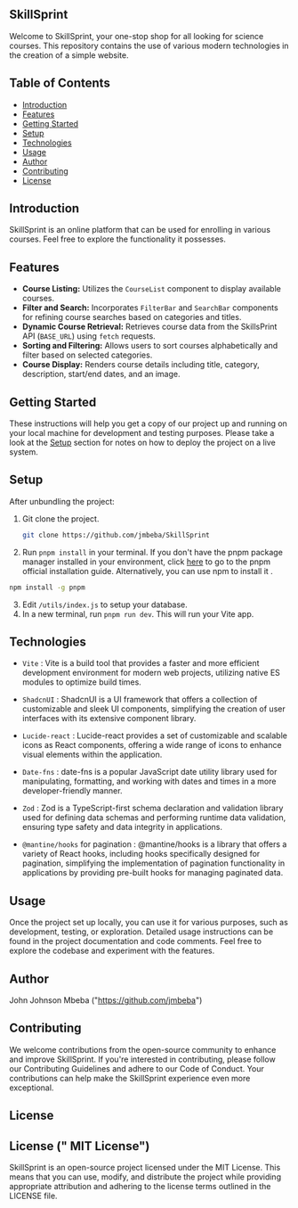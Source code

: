 ## SkillSprint

Welcome to SkillSprint, your one-stop shop for all looking for science courses. This repository contains the use of various modern technologies in the creation of a simple website.

## Table of Contents

- [Introduction](#introduction)
- [Features](#features)
- [Getting Started](#getting-started)
- [Setup](#setup)
- [Technologies](#technologies)
- [Usage](#usage)
- [Author](#author)
- [Contributing](#contributing)
- [License](#license)

## Introduction

SkillSprint is an online platform that can be used for enrolling in various courses. Feel free to explore the functionality it possesses.

## Features
- **Course Listing:** Utilizes the `CourseList` component to display available courses.
- **Filter and Search:** Incorporates `FilterBar` and `SearchBar` components for refining course searches based on categories and titles.
- **Dynamic Course Retrieval:** Retrieves course data from the SkillsPrint API (`BASE_URL`) using `fetch` requests.
- **Sorting and Filtering:** Allows users to sort courses alphabetically and filter based on selected categories.
- **Course Display:** Renders course details including title, category, description, start/end dates, and an image.

## Getting Started
These instructions will help you get a copy of our project up and running on your local machine for development and testing purposes. Please take a look at the [Setup](#setup) section for notes on how to deploy the project on a live system.

## Setup
After unbundling the project:

1. Git clone the project.
   ```bash
   git clone https://github.com/jmbeba/SkillSprint
   ```
2. Run `pnpm install` in your terminal.
If you don't have the pnpm package manager installed in your environment, click [here](https://pnpm.io/installation) to go to the pnpm official installation guide.
Alternatively, you can use npm to install it .

  ```bash
  npm install -g pnpm
  ```
3. Edit `/utils/index.js` to setup your database.
4. In a new terminal, run `pnpm run dev`. This will run your Vite app.

## Technologies

- `Vite` : Vite is a build tool that provides a faster and more efficient development environment for modern web projects, utilizing native ES modules to optimize build times.

- `ShadcnUI` : ShadcnUI is a UI framework that offers a collection of customizable and sleek UI components, simplifying the creation of user interfaces with its extensive component library.

- `Lucide-react` : Lucide-react provides a set of customizable and scalable icons as React components, offering a wide range of icons to enhance visual elements within the application.

- `Date-fns` : date-fns is a popular JavaScript date utility library used for manipulating, formatting, and working with dates and times in a more developer-friendly manner.

- `Zod` : Zod is a TypeScript-first schema declaration and validation library used for defining data schemas and performing runtime data validation, ensuring type safety and data integrity in applications.

- `@mantine/hooks` for pagination : @mantine/hooks is a library that offers a variety of React hooks, including hooks specifically designed for pagination, simplifying the implementation of pagination functionality in applications by providing pre-built hooks for managing paginated data.


## Usage

Once  the project set up locally, you can use it for various purposes, such as development, testing, or exploration. Detailed usage instructions can be found in the project documentation and code comments. Feel free to explore the codebase and experiment with the features.

## Author
John Johnson Mbeba ("https://github.com/jmbeba")

## Contributing

We welcome contributions from the open-source community to enhance and improve SkillSprint. If you're interested in contributing, please follow our Contributing Guidelines and adhere to our Code of Conduct. Your contributions can help make the SkillSprint experience even more exceptional.

## License
## License (" MIT License")
SkillSprint is an open-source project licensed under the MIT License. This means that you can use, modify, and distribute the project while providing appropriate attribution and adhering to the license terms outlined in the LICENSE file.





